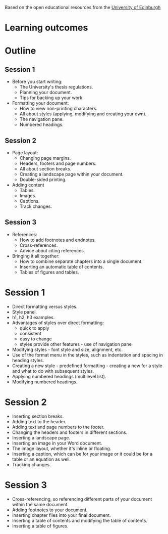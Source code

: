 Based on the open educational resources from the [University of Edinburgh](https://open.ed.ac.uk/producing-a-thesis-or-dissertation-using-word/)

# Learning outcomes


# Outline
## Session 1
- Before you start writing:
  	- The University's thesis regulations.
  	- Planning your document.
  	- Tips for backing up your work.
- Formatting your document:
  	- How to view non-printing characters.
  	- All about styles (applying, modifying and creating your own).
  	- The navigation pane.
  	- Numbered headings.

## Session 2
- Page layout:
	- Changing page margins.
	- Headers, footers and page numbers.
	- All about section breaks.
	- Creating a landscape page within your document.
	- Double-sided printing.
- Adding content
	- Tables.
	- Images.
 	- Captions.
	- Track changes.

## Session 3
- References:
	- How to add footnotes and endnotes.
	- Cross-references.
	- Advice about citing references.
- Bringing it all together:
	- How to combine separate chapters into a single document.
	- Inserting an automatic table of contents.
	- Tables of figures and tables.

# Session 1
- Direct formatting versus styles.
- Style panel.
- h1, h2, h3 examples.
- Advantages of styles over direct formatting:
	- quick to apply
	- consistent
	- easy to change
	- styles provide other features - use of navigation pane
- Modifying styles - font style and size, alignment, etc.
- Use of the format menu in the styles, such as indentation and spacing in heading styles.
- Creating a new style - predefined formatting - creating a new for a style and what to do with subsequent styles.
- Applying numbered headings (multilevel list).
- Modifying numbered headings.

# Session 2
- Inserting section breaks.
- Adding text to the header.
- Adding text and page numbers to the footer.
- Changing the headers and footers in different sections.
- Inserting a landscape page. 
- Inserting an image in your Word document.
- The image layout, whether it's inline or floating.
- Inserting a caption, which can be for your image or it could be for a table or an equation as well.
- Tracking changes.

# Session 3
- Cross-referencing, so referencing different parts of your document within the same document.
- Adding footnotes to your document.
- Inserting chapter files into your final document.
- Inserting a table of contents and modifying the table of contents.
- Inserting a table of figures.

